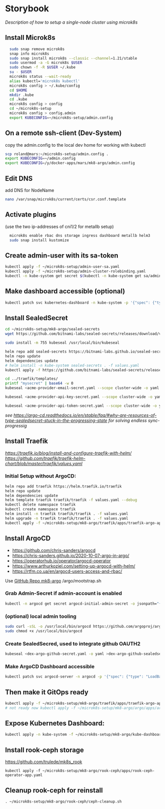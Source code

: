 # Storybook

*Description of how to setup a single-node cluster using microk8s*

Install Microk8s
----------------
```bash
  sudo snap remove microk8s
  snap info microk8s
  sudo snap install microk8s --classic --channel=1.21/stable
  sudo usermod -a -G microk8s $USER
  sudo chown -f -R $USER ~/.kube
  su - $USER
  microk8s status --wait-ready
  alias kubectl='microk8s kubectl'
  microk8s config > ~/.kube/config
  cd $HOME
  mkdir .kube
  cd .kube
  microk8s config > config
  cd ~/microk8s-setup
  microk8s config > config.admin
  export KUBECONFIG=~/microk8s-setup/admin.config
```

On a remote ssh-client (Dev-System)
-----------------------------------
copy the admin.config to the local dev home for working with kubectl
```bash
scp roland@mars:~/microk8s-setup/admin.config .
export KUBECONFIG=~/admin.config
export KUBECONFIG=/y/docker-apps/mars/mk8-argo/admin.config
```

Edit DNS
--------
add DNS for NodeName
```bash
nano /var/snap/microk8s/current/certs/csr.conf.template
```


Activate plugins
----------------
(use the two ip-addresses of cni1/2 for metallb setup)
```bash
  microk8s enable rbac dns storage ingress dashboard metallb helm3
  sudo snap install kustomize
```

Create admin-user with its sa-token
-----------------------------------
```bash
kubectl apply -f ~/microk8s-setup/admin-user-sa.yaml
kubectl apply -f ~/microk8s-setup/admin-cluster-rolebinding.yaml
kubectl -n kube-system get secret $(kubectl -n kube-system get sa/admin-user -o jsonpath="{.secrets[0].name}") -o go-template="{{.data.token | base64decode}}"
```

Make dashboard accessible (optional)
------------------------------------
```bash
kubectl patch svc kubernetes-dashboard -n kube-system -p '{"spec": {"type": "NodePort"}}'
```

Install SealedSecret
--------------------
```bash
cd ~/microk8s-setup/mk8-argo/sealed-secrets
wget https://github.com/bitnami-labs/sealed-secrets/releases/download/v0.16.0/kubeseal-linux-amd64 -O kubeseal

sudo install -m 755 kubeseal /usr/local/bin/kubeseal

helm repo add sealed-secrets https://bitnami-labs.github.io/sealed-secrets
helm repo update
helm dependencies update
# helm install -n kube-system sealed-secrets . -f values.yaml
kubectl apply -f https://github.com/bitnami-labs/sealed-secrets/releases/download/v0.16.0/controller.yaml

cd ../traefik/templates/
printf "mysecret" | base64 -w 0
kubeseal <acme-provider-email-secret.yaml --scope cluster-wide -o yaml >acme-provider-email-sealedsecret.yaml

kubeseal <acme-provider-api-key-secret.yaml --scope cluster-wide -o yaml>acme-provider-api-key-sealedsecret.yaml

kubeseal <acme-provider-api-token-secret.yaml --scope cluster-wide -o yaml >acme-provider-api-token-sealedsecret.yaml
```

*see https://argo-cd.readthedocs.io/en/stable/faq/#why-are-resources-of-type-sealedsecret-stuck-in-the-progressing-state
for solving endless sync-progressig*

Install Traefik
---------------
*https://traefik.io/blog/install-and-configure-traefik-with-helm/*
*https://github.com/traefik/traefik-helm-chart/blob/master/traefik/values.yaml*
### Initial Setup without ArgoCD:
```bash
helm repo add traefik https://helm.traefik.io/traefik
helm repo update
helm dependencies update
helm template traefik traefik/traefik -f values.yaml --debug
kubectl delete namespace traefik
kubectl create namespace traefik
helm install -n traefik traefik/traefik . -f values.yaml
helm upgrade -n traefik traefik/traefik . -f values.yaml
kubectl apply -f ~/microk8s-setup/mk8-argo/traefik/apps/traefik-argo-app.yaml
```

Install ArgoCD
--------------
* https://github.com/chris-sanders/argocd
* https://chris-sanders.github.io/2020-10-07-argo-in-argo/
* https://operatorhub.io/operator/argocd-operator
* https://www.arthurkoziel.com/setting-up-argocd-with-helm/
* https://rtfm.co.ua/en/argocd-users-access-and-rbac/

Use [GitHub Repo mk8-argo](https://github.com/luechtdiode/mk8-argo) /argo/mootstrap.sh

### Grab Admin-Secret if admin-account is enabled
```bash
kubectl -n argocd get secret argocd-initial-admin-secret -o jsonpath="{.data.password}" | base64 -d
```

### (optional) local admin tooling
```bash
sudo curl -sSL -o /usr/local/bin/argocd https://github.com/argoproj/argo-cd/releases/download/$VERSION/argocd-linux-amd64
sudo chmod +x /usr/local/bin/argocd
```

### Create SealedSecred, used to integrate github OAUTH2
```bash
kubeseal <dex-argo-github-secret.yaml -o yaml >dex-argo-github-sealedsecret.yaml
```

### Make ArgoCD Dashboard accessible
```bash
kubectl patch svc argocd-server -n argocd -p '{"spec": {"type": "LoadBalancer"}}'
```

Then make it GitOps ready
-------------------------
```bash
kubectl apply -f ~/microk8s-setup/mk8-argo/traefik/apps/traefik-argo-app.yaml
# not ready now kubectl apply -f ~/microk8s-setup/mk8-argo/argo/apps/argocd-app.yaml 
```

Expose Kubernetes Dashboard:
----------------------------
```bash
kubectl apply -n kube-system -f ~/microk8s-setup/mk8-argo/kube-dashboard/kube-dashboard-ingress-route.yaml
```

Install rook-ceph storage
-------------------------
https://github.com/trulede/mk8s_rook
```
kubectl apply -f ~/microk8s-setup/mk8-argo/rook-ceph/apps/rook-ceph-operator-app.yaml
```

Cleanup rook-ceph for reinstall
---------------------
```
. ~/microk8s-setup/mk8-argo/rook-ceph/ceph-cleanup.sh

```